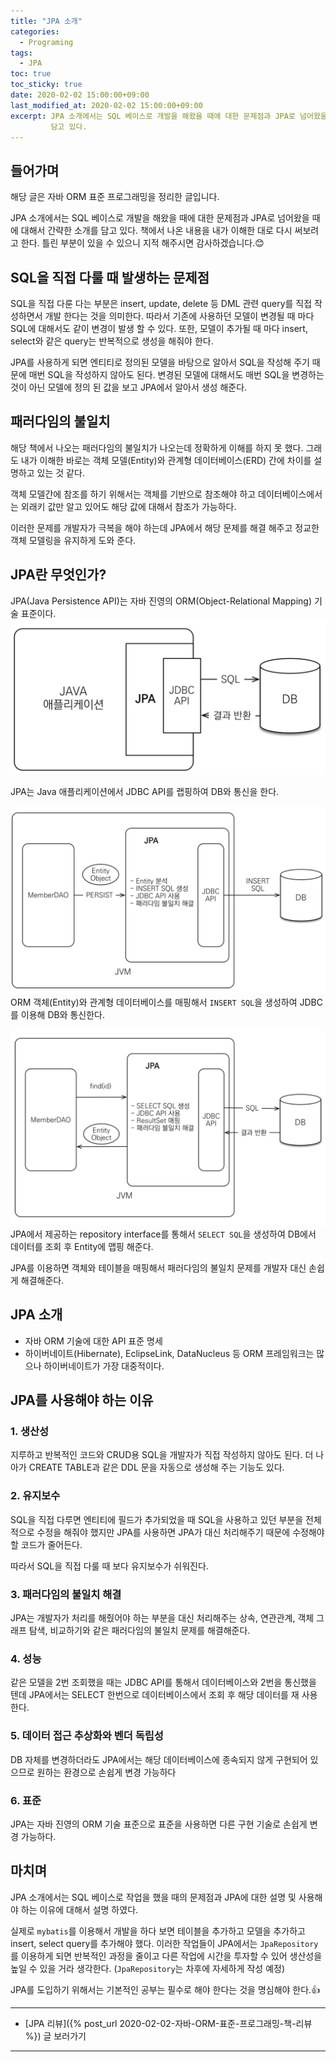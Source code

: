 ```yaml
---
title: "JPA 소개"
categories:
  - Programing
tags:
  - JPA
toc: true
toc_sticky: true
date: 2020-02-02 15:00:00+09:00 
last_modified_at: 2020-02-02 15:00:00+09:00
excerpt: JPA 소개에서는 SQL 베이스로 개발을 해왔을 때에 대한 문제점과 JPA로 넘어왔을 때에 대해서 간략한 소개를
         담고 있다.
---
```


## 들어가며
해당 글은 자바 ORM 표준 프로그래밍을 정리한 글입니다.

JPA 소개에서는 SQL 베이스로 개발을 해왔을 때에 대한 문제점과 JPA로 넘어왔을 때에 대해서 간략한 소개를
담고 있다. 책에서 나온 내용을 내가 이해한 대로 다시 써보려고 한다.
틀린 부분이 있을 수 있으니 지적 해주시면 감사하겠습니다.😊

## SQL을 직접 다룰 때 발생하는 문제점
SQL을 직접 다룬 다는 부분은 insert, update, delete 등 DML 관련 query를 직접 작성하면서 개발
한다는 것을 의미한다. 따라서 기존에 사용하던 모델이 변경될 때 마다 SQL에 대해서도 같이 변경이 발생 할 수 있다.
또한, 모델이 추가될 때 마다 insert, select와 같은 query는 반복적으로 생성을 해줘야 한다.

JPA를 사용하게 되면 엔티티로 정의된 모델을 바탕으로 알아서 
SQL을 작성해 주기 때문에 매번 SQL을 작성하지 않아도 된다.
변경된 모델에 대해서도 매번 SQL을 변경하는 것이 아닌 모델에 정의 된 값을 보고 JPA에서 알아서 생성 해준다.

## 패러다임의 불일치
해당 책에서 나오는 패러다임의 불일치가 나오는데 정확하게 이해를 하지 못 했다.
그래도 내가 이해한 바로는 객체 모델(Entity)와 관계형 데이터베이스(ERD) 간에 차이를 설명하고 있는 것 같다. 

객체 모델간에 참조를 하기 위해서는 객체를 기반으로 참조해야 하고
데이터베이스에서는 외래키 값만 알고 있어도 해당 값에 대해서 참조가 가능하다.

이러한 문제를 개발자가 극복을 해야 하는데 JPA에서 해당 문제를 해결 해주고 
정교한 객체 모델링을 유지하게 도와 준다.

## JPA란 무엇인가?
JPA(Java Persistence API)는 자바 진영의 ORM(Object-Relational Mapping) 기술 표준이다.
![JPA와 JDBC](/assets/images/jpa/jpa_jdbc.png)

JPA는 Java 애플리케이션에서 JDBC API를 랩핑하여 DB와 통신을 한다.

![persist](/assets/images/jpa/jpa_persist.png)
ORM 객체(Entity)와 관계형 데이터베이스를 매핑해서 `INSERT SQL`을 생성하여 JDBC를 이용해 
DB와 통신한다.

![entity_find](/assets/images/jpa/jpa_find.png)
JPA에서 제공하는 repository interface를 통해서 `SELECT SQL`을 생성하여 DB에서 데이터를 조회 후
Entity에 맵핑 해준다.

JPA를 이용하면 객체와 테이블을 매핑해서 패러다임의 불일치 문제를 개발자 대신 손쉽게 해결해준다.

## JPA 소개
- 자바 ORM 기술에 대한 API 표준 명세
- 하이버네이트(Hibernate), EclipseLink, DataNucleus 등 ORM 프레임워크는 많으나 하이버네이트가 가장 대중적이다.

## JPA를 사용해야 하는 이유
### 1. 생산성
지루하고 반복적인 코드와 CRUD용 SQL을 개발자가 직접 작성하지 않아도 된다.
더 나아가 CREATE TABLE과 같은 DDL 문을 자동으로 생성해 주는 기능도 있다.

### 2. 유지보수
SQL을 직접 다루면 엔티티에 필드가 추가되었을 때 SQL을 사용하고 있던 부분을 
전체적으로 수정을 해줘야 했지만 JPA를 사용하면 JPA가 대신 처리해주기 때문에 수정해야 할 코드가 줄어든다.

따라서 SQL을 직접 다룰 때 보다 유지보수가 쉬워진다.

### 3. 패러다임의 불일치 해결
JPA는 개발자가 처리를 해줬어야 하는 부분을 대신 처리해주는 
상속, 연관관계, 객체 그래프 탐색, 비교하기와 같은 패러다임의 불일치 문제를 해결해준다.

### 4. 성능
같은 모델을 2번 조회했을 때는 JDBC API를 통해서 데이터베이스와 
2번을 통신했을 텐데 JPA에서는 SELECT 한번으로 데이터베이스에서 조회 후 해당 데이터를 재 사용한다.

### 5. 데이터 접근 추상화와 벤더 독립성
DB 자체를 변경하더라도 JPA에서는 해당 데이터베이스에 종속되지 않게 
구현되어 있으므로 원하는 환경으로 손쉽게 변경 가능하다

### 6. 표준
JPA는 자바 진영의 ORM 기술 표준으로 표준을 사용하면 다른 구현 기술로 손쉽게 변경 가능하다.

## 마치며
JPA 소개에서는 SQL 베이스로 작업을 했을 때의 문제점과 JPA에 대한 설명 및 사용해야 하는 이유에 대해서 설명
하였다. 

실제로 `mybatis`를 이용해서 개발을 하다 보면 테이블을 추가하고 모델을 추가하고 insert, select query를
추가해야 했다. 이러한 작업들이 JPA에서는 `JpaRepository`를 이용하게 되면 반복적인 과정을 줄이고
다른 작업에 시간을 투자할 수 있어 생산성을 높일 수 있을 거라 생각한다. 
(`JpaRepository`는 차후에 자세하게 작성 예정)

JPA를 도입하기 위해서는 기본적인 공부는 필수로 해야 한다는 것을 명심해야 한다.👍

- - -

- [JPA 리뷰]({% post_url 2020-02-02-자바-ORM-표준-프로그래밍-책-리뷰 %}) 글 보러가기

- - - 


 